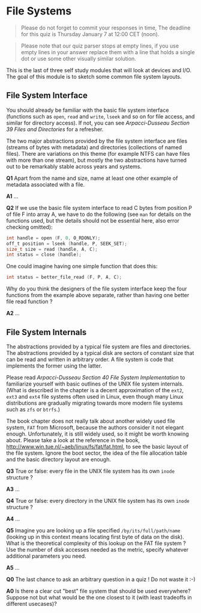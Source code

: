 # File Systems

> Please do not forget to commit your responses in time,
> The deadline for this quiz is Thursday January 7 at 12:00 CET (noon).

> Please note that our quiz parser stops at empty lines, if you use empty lines in your answer
> replace them with a line that holds a single dot or use some other visually similar solution.


This is the last of three self study modules that will look at devices and I/O.
The goal of this module is to sketch some common file system layouts.


## File System Interface

You should already be familiar with the basic file system interface (functions such as `open`, `read` and `write`, `lseek` and so on for file access, and similar for directory access).
If not, you can see _Arpacci-Dusseau Section 39 Files and Directories_ for a refresher.

The two major abstractions provided by the file system interface are files (streams of bytes with metadata) and directories (collections of named files).
There are variations on this theme (for example NTFS can have files with more than one stream), but mostly the two abstractions have turned out
to be remarkably stable across years and systems.

**Q1** Apart from the name and size, name at least one other example of metadata associated with a file.

**A1** ...

**Q2** If we use the basic file system interface to read C bytes from position P of file F into array A, we have to do the following
(see `man` for details on the functions used, but the details should not be essential here, also error checking omitted):

```c
int handle = open (F, 0, O_RDONLY);
off_t position = lseek (handle, P, SEEK_SET);
size_t size = read (handle, A, C);
int status = close (handle);
```

One could imagine having one simple function that does this:

```c
int status = better_file_read (F, P, A, C);
```

Why do you think the designers of the file system interface keep the four functions from the example above separate, rather than having one better file read function ?

**A2** ...


## File System Internals

The abstractions provided by a typical file system are files and directories.
The abstractions provided by a typical disk are sectors of constant size
that can be read and written in arbitrary order.
A file system is code that implements the former using the latter.

Please read _Arpacci-Dusseau Section 40 File System Implementation_ to familiarize yourself with basic outlines of the UNIX file system internals.
(What is described in the chapter is a decent approximation of the `ext2`, `ext3` and `ext4` file systems often used in Linux,
even though many Linux distributions are gradually migrating towards more modern file systems such as `zfs` or `btrfs`.)

The book chapter does not really talk about another widely used file system, `FAT` from Microsoft, because the authors consider it not elegant enough.
Unfortunately, it is still widely used, so it might be worth knowing about. Please take a look at the reference in the book,
http://www.win.tue.nl/~aeb/linux/fs/fat/fat.html, to see the basic layout of the file system.
Ignore the boot sector, the idea of the file allocation table
and the basic directory layout are enough.

**Q3** True or false: every file in the UNIX file system has its own `inode` structure ?

**A3** ...

**Q4** True or false: every directory in the UNIX file system has its own `inode` structure ?

**A4** ...

**Q5** Imagine you are looking up a file specified `/by/its/full/path/name`
(looking up in this context means locating first byte of data on the disk).
What is the theoretical complexity of this lookup on the FAT file system ?
Use the number of disk accesses needed as the metric,
specify whatever additional parameters you need.

**A5** ...

**Q0** The last chance to ask an arbitrary question in a quiz ! Do not waste it :-)

**A0** Is there a clear cut "best" file system that should be used everywhere? Suppose not but what would be the one closest to it (with least tradeoffs in different usecases)?
